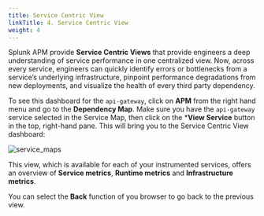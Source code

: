 ```yaml
---
title: Service Centric View
linkTitle: 4. Service Centric View
weight: 4
---
```


Splunk APM provide **Service Centric Views** that provide engineers a deep understanding of service performance in one centralized view. Now, across every service, engineers can quickly identify errors or bottlenecks from a service’s underlying infrastructure, pinpoint performance degradations from new deployments, and visualize the health of every third party dependency.

To see this dashboard for the `api-gateway`, click on **APM** from the right hand menu and go to the **Dependency Map**. Make sure you have the `api-gateway` service selected in the Service Map, then click on the ***View Service** button in the top, right-hand pane. This will bring you to the Service Centric View dashboard:

![service_maps](../../images/service-view.png)

This view, which is available for each of your instrumented services, offers an overview of **Service metrics**, **Runtime metrics** and **Infrastructure metrics**.

You can select the **Back** function of you browser to go back to the previous view.
